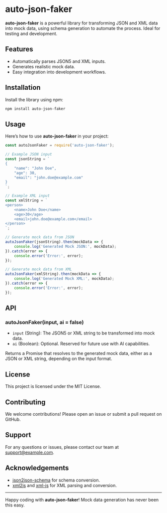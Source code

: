 # auto-json-faker

**auto-json-faker** is a powerful library for transforming JSON and XML data into mock data, using schema generation to automate the process. Ideal for testing and development.

## Features

- Automatically parses JSON5 and XML inputs.
- Generates realistic mock data.
- Easy integration into development workflows.

## Installation

Install the library using npm:

```bash
npm install auto-json-faker
```

## Usage

Here’s how to use **auto-json-faker** in your project:

```javascript
const autoJsonFaker = require('auto-json-faker');

// Example JSON input
const jsonString = `
{
    "name": "John Doe",
    "age": 30,
    "email": "john.doe@example.com"
}
`;

// Example XML input
const xmlString = `
<person>
    <name>John Doe</name>
    <age>30</age>
    <email>john.doe@example.com</email>
</person>
`;

// Generate mock data from JSON
autoJsonFaker(jsonString).then(mockData => {
    console.log('Generated Mock JSON:', mockData);
}).catch(error => {
    console.error('Error:', error);
});

// Generate mock data from XML
autoJsonFaker(xmlString).then(mockData => {
    console.log('Generated Mock XML:', mockData);
}).catch(error => {
    console.error('Error:', error);
});
```

## API

### autoJsonFaker(input, ai = false)

- `input` (String): The JSON5 or XML string to be transformed into mock data.
- `ai` (Boolean): Optional. Reserved for future use with AI capabilities.

Returns a Promise that resolves to the generated mock data, either as a JSON or XML string, depending on the input format.

## License

This project is licensed under the MIT License.

## Contributing

We welcome contributions! Please open an issue or submit a pull request on GitHub.

## Support

For any questions or issues, please contact our team at support@example.com.

## Acknowledgements

- [json2json-schema](https://www.npmjs.com/package/json2json-schema) for schema conversion.
- [xml2js](https://www.npmjs.com/package/xml2js) and [xml-js](https://www.npmjs.com/package/xml-js) for XML parsing and conversion.

---

Happy coding with **auto-json-faker**! Mock data generation has never been this easy.
